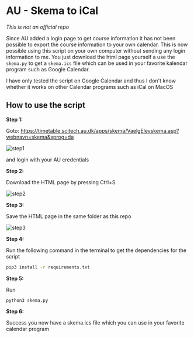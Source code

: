 # AU - Skema to iCal

*This is not an official repo*



Since AU added a login page to get course information it has not been possible to export the course information to your own calendar. This is now possible using this script on your own computer without sending any login information to me. You just download the html page yourself a use the `skema.py` to get a `skema.ics` file which can be used in your favorite kalendar program such as Google Calendar.



I have only tested the script on Google Calendar and thus I don't know whether it works on other Calendar programs such as iCal on MacOS



## How to use the script

**Step 1:**

Goto: https://timetable.scitech.au.dk/apps/skema/VaelgElevskema.asp?webnavn=skema&sprog=da

![step1](/home/martin/Dropbox/Projekter/Python/Skema-iCal/img/step1.png)

and login with your AU credentials



**Step 2:** 

Download the HTML page by pressing Ctrl+S

![step2](/home/martin/Dropbox/Projekter/Python/Skema-iCal/img/step2.png)

**Step 3:**

Save the HTML page in the same folder as this repo

![step3](/home/martin/Dropbox/Projekter/Python/Skema-iCal/img/step3.png)



**Step 4:**

Run the following command in the terminal to get the dependencies for the script

```bash
pip3 install -r requirements.txt
```



**Step 5:**

Run

```
python3 skema.py
```



**Step 6:**

Success you now have a skema.ics file which you can use in your favorite calendar program